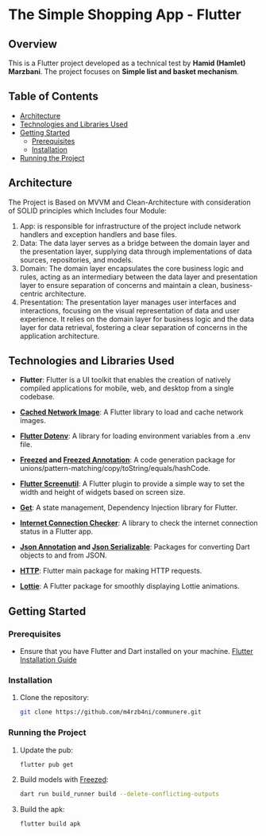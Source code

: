 # The Simple Shopping App - Flutter

## Overview
This is a Flutter project developed as a technical test by **Hamid (Hamlet) Marzbani**. The project focuses on **Simple list and basket mechanism**.

## Table of Contents
- [Architecture](#architecture)
- [Technologies and Libraries Used](#technologies-and-libraries-used)
- [Getting Started](#getting-started)
    - [Prerequisites](#prerequisites)
    - [Installation](#installation)
- [Running the Project](#running-the-project)

## Architecture

The Project is Based on MVVM and Clean-Architecture with consideration of SOLID principles which Includes four Module:

1. App: is responsible for infrastructure of the project include network handlers and exception handlers and base files.
2. Data: The data layer serves as a bridge between the domain layer and the presentation layer, supplying data through implementations of data sources, repositories, and models.
3. Domain: The domain layer encapsulates the core business logic and rules, acting as an intermediary between the data layer and presentation layer to ensure separation of concerns and maintain a clean, business-centric architecture.
4. Presentation: The presentation layer manages user interfaces and interactions, focusing on the visual representation of data and user experience. It relies on the domain layer for business logic and the data layer for data retrieval, fostering a clear separation of concerns in the application architecture.

## Technologies and Libraries Used

- **Flutter**: Flutter is a UI toolkit that enables the creation of natively compiled applications for mobile, web, and desktop from a single codebase.

- **[Cached Network Image](https://pub.dev/packages/cached_network_image)**: A Flutter library to load and cache network images.

- **[Flutter Dotenv](https://pub.dev/packages/flutter_dotenv)**: A library for loading environment variables from a .env file.

- **[Freezed](https://pub.dev/packages/freezed) and [Freezed Annotation](https://pub.dev/packages/freezed_annotation)**: A code generation package for unions/pattern-matching/copy/toString/equals/hashCode.

- **[Flutter Screenutil](https://pub.dev/packages/flutter_screenutil)**: A Flutter plugin to provide a simple way to set the width and height of widgets based on screen size.

- **[Get](https://pub.dev/packages/get)**: A state management, Dependency Injection library for Flutter.

- **[Internet Connection Checker](https://pub.dev/packages/internet_connection_checker)**: A library to check the internet connection status in a Flutter app.

- **[Json Annotation](https://pub.dev/packages/json_annotation) and [Json Serializable](https://pub.dev/packages/json_serializable)**: Packages for converting Dart objects to and from JSON.

- **[HTTP](https://pub.dev/packages/http)**: Flutter main package for making HTTP requests.

- **[Lottie](https://pub.dev/packages/lottie)**: A Flutter package for smoothly displaying Lottie animations.

## Getting Started

### Prerequisites

- Ensure that you have Flutter and Dart installed on your machine. [Flutter Installation Guide](https://flutter.dev/docs/get-started/install)

### Installation

1. Clone the repository:

   ```bash
   git clone https://github.com/m4rzb4ni/communere.git

### Running the Project


1. Update the pub:

   ```bash
   flutter pub get
2. Build models with [Freezed](https://pub.dev/packages/freezed):

   ```bash
   dart run build_runner build --delete-conflicting-outputs  
3. Build the apk:

   ```bash
   flutter build apk

